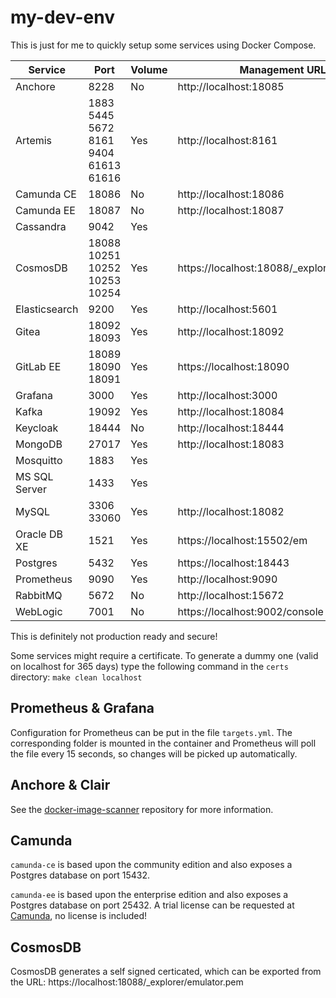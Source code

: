# my-dev-env

This is just for me to quickly setup some services using Docker Compose.

| Service | Port | Volume | Management URL | Username | Password |
|-|-|-|-|-|-|
| Anchore | 8228 | No | http://localhost:18085 | admin | Dummy_123 |
| Artemis | 1883 5445 5672 8161 9404 61613 61616 | Yes | http://localhost:8161 | admin | Dummy_123 |
| Camunda CE | 18086 | No | http://localhost:18086 | admin | Dummy_123 |
| Camunda EE | 18087 | No | http://localhost:18087 | admin | Dummy_123 |
| Cassandra | 9042 | Yes | | cassandra | Dummy_123 |
| CosmosDB | 18088 10251 10252 10253 10254 | Yes | https://localhost:18088/_explorer/index.html | | |
| Elasticsearch | 9200 | Yes | http://localhost:5601 | | |
| Gitea | 18092 18093 | Yes | http://localhost:18092 | | |
| GitLab EE | 18089 18090 18091 | Yes | https://localhost:18090 | root | Dummy_123 |
| Grafana | 3000 | Yes | http://localhost:3000 | admin | Dummy_123 |
| Kafka | 19092 | Yes | http://localhost:18084 | | |
| Keycloak | 18444 | No | http://localhost:18444 | admin | Dummy_123 |
| MongoDB | 27017 | Yes | http://localhost:18083 | root | Dummy_123 |
| Mosquitto | 1883 | Yes | | mosquitto | Dummy_123 |
| MS SQL Server | 1433 | Yes |  | sa | Dummy_123 |
| MySQL | 3306 33060 | Yes | http://localhost:18082 | root | Dummy_123 |
| Oracle DB XE | 1521 | Yes | https://localhost:15502/em | sys / system | Dummy_123 |
| Postgres | 5432 | Yes | https://localhost:18443 | admin@localhost.docker | Dummy_123 |
| Prometheus | 9090 | Yes | http://localhost:9090 | | |
| RabbitMQ | 5672 | No | http://localhost:15672 | admin | Dummy_123 |
| WebLogic | 7001 | No | https://localhost:9002/console | weblogic | Dummy_123 |

This is definitely not production ready and secure!

Some services might require a certificate. To generate a dummy one (valid on localhost for 365 days) type the following command in the `certs` directory: `make clean localhost`

## Prometheus & Grafana

Configuration for Prometheus can be put in the file `targets.yml`. The corresponding folder is mounted in the container and Prometheus will poll the file every 15 seconds, so changes will be picked up automatically.

## Anchore & Clair

See the [docker-image-scanner](https://github.com/ninckblokje/docker-image-scanners) repository for more information.

## Camunda

`camunda-ce` is based upon the community edition and also exposes a Postgres database on port 15432.

`camunda-ee` is based upon the enterprise edition and also exposes a Postgres database on port 25432. A trial license can be requested at [Camunda](https://camunda.com/enterprise/), no license is included!

## CosmosDB

CosmosDB generates a self signed certicated, which can be exported from the URL: https://localhost:18088/_explorer/emulator.pem
